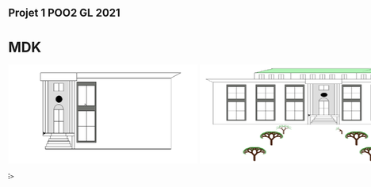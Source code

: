 ## Projet 1 POO2 GL 2021
<h1>MDK</h1>
<body>
        <div>
        <div>
            <MARQUEE scrollamount="6" width="800" height="300" behavior="alternate">
                <IMG src="c0.PNG" width="500" height="200">
                <IMG src="c1.PNG" width="500" height="200">
                <IMG src="c2.PNG" width="500" height="200">
                <IMG src="c3.PNG" width="500" height="200">
                <IMG src="c4.PNG" width="500" height="200">
                <IMG src="c5.PNG" width="500" height="200">
                <IMG src="c6.PNG" width="500" height="200">
                
            </MARQUEE>
           
        </div>
    </div>
                        
                        <a href="https://github.com/ghost8399/Projet-1-POO-2-GL-2021/tree/main/pdf"><h3> Voir mes documentations</h3></a><br/>
                        <a href="https://github.com/ghost8399/Projet-1-POO-2-GL-2021/tree/main/code_src"><h3> Code source du projet</h3></a>
      
    </body>
